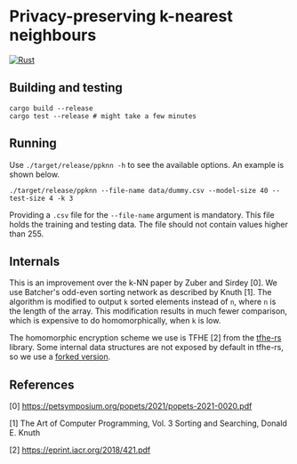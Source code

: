 # Privacy-preserving k-nearest neighbours

[![Rust](https://github.com/kc1212/ppknn/actions/workflows/rust.yml/badge.svg)](https://github.com/kc1212/ppknn/actions/workflows/rust.yml)

## Building and testing
```
cargo build --release
cargo test --release # might take a few minutes
```

## Running
Use `./target/release/ppknn -h` to see the available options.
An example is shown below.
```
./target/release/ppknn --file-name data/dummy.csv --model-size 40 --test-size 4 -k 3
```

Providing a `.csv` file for the `--file-name` argument is mandatory.
This file holds the training and testing data.
The file should not contain values higher than 255.

## Internals

This is an improvement over the k-NN
paper by Zuber and Sirdey [0].
We use Batcher's odd-even sorting network
as described by Knuth [1].
The algorithm is modified to output `k`
sorted elements instead of `n`,
where `n` is the length of the array.
This modification results in much fewer comparison,
which is expensive to do homomorphically,
when `k` is low.

The homomorphic encryption scheme we use is TFHE [2]
from the [tfhe-rs](tfhe.rs) library.
Some internal data structures are not exposed
by default in tfhe-rs, so we use a
[forked version](https://github.com/kc1212/tfhe-rs/tree/expose-sk).

## References

[0] https://petsymposium.org/popets/2021/popets-2021-0020.pdf

[1] The Art of Computer Programming, Vol. 3 Sorting and Searching, Donald E. Knuth

[2] https://eprint.iacr.org/2018/421.pdf
